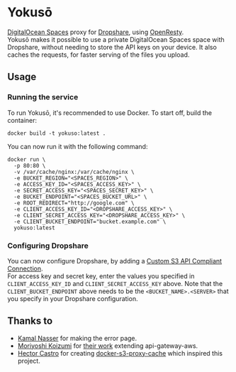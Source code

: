 # Yokusō
[DigitalOcean Spaces](https://www.digitalocean.com/products/spaces/) proxy for [Dropshare](https://getdropsha.re/), using [OpenResty](https://openresty.org).  
Yokusō makes it possible to use a private DigitalOcean Spaces space with Dropshare, without needing to store the API keys on your device.
It also caches the requests, for faster serving of the files you upload.

## Usage

### Running the service
To run Yokusō, it's recommended to use Docker.
To start off, build the container:  
```
docker build -t yokuso:latest .
```
You can now run it with the following command:
```
docker run \
  -p 80:80 \
  -v /var/cache/nginx:/var/cache/nginx \
  -e BUCKET_REGION="<SPACES_REGION>" \
  -e ACCESS_KEY_ID="<SPACES_ACCESS_KEY>" \
  -e SECRET_ACCESS_KEY="<SPACES_SECRET_KEY>" \
  -e BUCKET_ENDPOINT="<SPACES_BUCKET_URL>" \
  -e ROOT_REDIRECT="http://google.com" \
  -e CLIENT_ACCESS_KEY_ID="<DROPSHARE_ACCESS_KEY>" \
  -e CLIENT_SECRET_ACCESS_KEY="<DROPSHARE_ACCESS_KEY>" \
  -e CLIENT_BUCKET_ENDPOINT="bucket.example.com" \
  yokuso:latest
```  

### Configuring Dropshare
You can now configure Dropshare, by adding a [Custom S3 API Compliant Connection](https://dropshare.zendesk.com/hc/en-us/articles/201139232-How-to-set-up-Amazon-S3-or-S3-API-compatible-connections).  
For access key and secret key, enter the values you specified in `CLIENT_ACCESS_KEY_ID` and `CLIENT_SECRET_ACCESS_KEY` above. Note that the `CLIENT_BUCKET_ENDPOINT` above needs to be the `<BUCKET_NAME>.<SERVER>` that you specify in your Dropshare configuration.

## Thanks to
* [Kamal Nasser](https://kamal.io) for making the error page.
* [Moriyoshi Koizumi](https://github.com/moriyoshi) for [their work](https://github.com/DMarby/api-gateway-aws/commit/35fd7af0d9783247a3085bacac3421038f382432) extending api-gateway-aws.
* [Hector Castro](https://github.com/hectcastro) for creating [docker-s3-proxy-cache](https://github.com/azavea/docker-s3-proxy-cache) which inspired this project.
